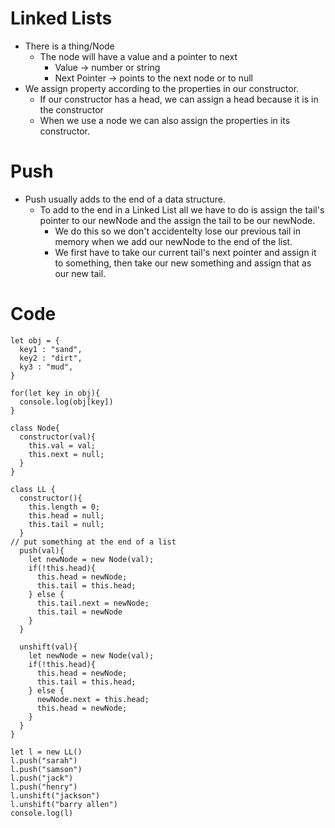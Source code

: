 # Linked Lists
- There is a thing/Node
    - The node will have a value and a pointer to next
        - Value -> number or string
        - Next Pointer -> points to the next node or to null
- We assign property according to the  properties in our constructor. 
    - If our constructor has a head, we can assign a head because it is in the constructor
    - When we use a node we can also assign the properties in its constructor.

# Push
- Push usually adds to the end of a data structure. 
    - To add to the end in a Linked List all we have to do is assign the tail's pointer to our newNode and the assign the tail to be our newNode.
        - We do this so we don't accidentelty lose our previous tail in memory when we add our newNode to the end of the list.
        - We first have to take our current tail's next pointer and assign it to something, then take our new something and assign that as our new tail.

# Code
```
let obj = {
  key1 : "sand",
  key2 : "dirt",
  ky3 : "mud",
}

for(let key in obj){
  console.log(obj[key])
}

class Node{
  constructor(val){
    this.val = val;
    this.next = null;
  }
}

class LL {
  constructor(){
    this.length = 0;
    this.head = null;
    this.tail = null;
  }
// put something at the end of a list
  push(val){
    let newNode = new Node(val);
    if(!this.head){
      this.head = newNode;
      this.tail = this.head;
    } else {
      this.tail.next = newNode;
      this.tail = newNode
    }
  }

  unshift(val){
    let newNode = new Node(val);
    if(!this.head){
      this.head = newNode;
      this.tail = this.head;
    } else {
      newNode.next = this.head;
      this.head = newNode;
    }
  }
}

let l = new LL()
l.push("sarah")
l.push("samson")
l.push("jack")
l.push("henry")
l.unshift("jackson")
l.unshift("barry allen")
console.log(l)
```